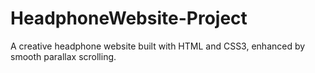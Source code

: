 # HeadphoneWebsite-Project
A creative headphone website built with HTML and CSS3, enhanced by smooth parallax scrolling.
